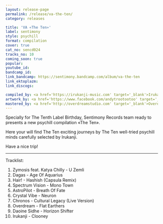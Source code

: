 ```yaml
---
layout: release-page
permalink: /release/va-the-ten/
category: releases

title: 'VA «The Ten»'
label: sentimony
style: psychill
format: compilation
cover: true
cat_no: sencd024
tracks_no: 10
coming_soon: true
popular: 
youtube_id: 
bandcamp_id: 
link_bandcamp: https://sentimony.bandcamp.com/album/va-the-ten
link_ektoplazm: 
link_discogs: 

compiled_by: <a href='https://irukanji-music.com' target='_blank'>Irukanji</a>
artwork_by: <a href='https://www.facebook.com/andytrootootoo' target='_blank'>Trootootoo</a>
mastered_by: <a href='http://overdreamstudio.com' target='_blank'>Overdream Studio</a>
---
```


Specially for The Tenth Label Birthday, Sentimony Records team ready to presents a new psychill compilation «The Ten».

Here your will find The Ten exciting journeys by The Ten well-tried psychill minds carefully selected by Irukanji.

Have a nice trip!

---
Tracklist:

01. Zymosis feat. Katya Chilly - U Zemli
02. Dagas - Age Of Aquarius
03. Hair! - Hashish (Capsula Remix)
04. Spectrum Vision - Mono Town
05. AstroPilot - Breath Of Fate
06. Crystal Vibe - Neuron
07. Chronos - Cultural Legacy (Live Version)
08. Overdream - Flat Earthers
09. Daoine Sidhe - Horizon Shifter
10. Irukanji - Clooney
